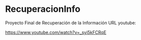 # RecuperacionInfo
Proyecto Final de Recuperación de la Información
URL youtube:

https://www.youtube.com/watch?v=_syi5kFCRqE